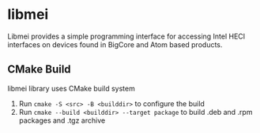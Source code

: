 # libmei

Libmei provides a simple programming interface for accessing
Intel HECI interfaces on devices found in BigCore and Atom based products.

## CMake Build

libmei library uses CMake build system

1. Run `cmake -S <src> -B <builddir>` to configure the build
2. Run `cmake --build <builddir> --target package` to build .deb and .rpm packages and .tgz archive
